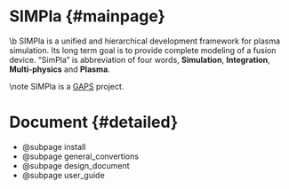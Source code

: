 SIMPla {#mainpage}
========================================

\b SIMPla is a unified and hierarchical development framework for plasma simulation.
Its long term goal is to provide complete modeling of a fusion device.
“SimPla” is abbreviation of four words,  __Simulation__, __Integration__, __Multi-physics__ and __Plasma__.

 \note SIMPla is a  [GAPS](http://202.127.204.14/trac/gaps) project.

# Document {#detailed}

 - @subpage install
 - @subpage general_convertions
 - @subpage design_document
 - @subpage user_guide
  